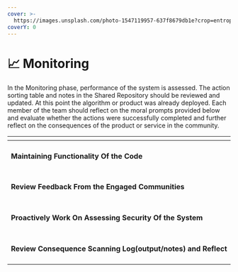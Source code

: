 ```yaml
---
cover: >-
  https://images.unsplash.com/photo-1547119957-637f8679db1e?crop=entropy&cs=srgb&fm=jpg&ixid=M3wxOTcwMjR8MHwxfHNlYXJjaHw0fHxtb25pdG9yfGVufDB8fHx8MTcwMDAxNTAwNXww&ixlib=rb-4.0.3&q=85
coverY: 0
---
```


# 📈 Monitoring

In the Monitoring phase, performance of the system is assessed. The action sorting table and notes in the Shared Repository should be reviewed and updated. At this point the algorithm or product was already deployed. Each member of the team should reflect on the moral prompts provided below and evaluate whether the actions were successfully completed and further reflect on the consequences of the product or service in the community.



<table data-card-size="large" data-view="cards"><thead><tr><th></th></tr></thead><tbody><tr><td><h4>Maintaining Functionality Of the Code</h4></td></tr><tr><td><h4>Review Feedback From the Engaged Communities</h4></td></tr><tr><td><h4>Proactively Work On Assessing Security Of the System</h4></td></tr><tr><td><h4>Review Consequence Scanning Log(output/notes) and Reflect</h4></td></tr></tbody></table>
